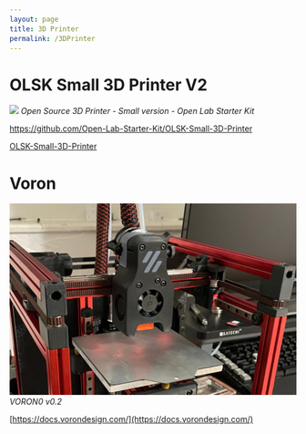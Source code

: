 ```yaml
---
layout: page
title: 3D Printer
permalink: /3DPrinter
---
```


# OLSK Small 3D Printer V2

![](https://raw.githubusercontent.com/Open-Lab-Starter-Kit/OLSK-Small-3D-Printer/main/media/OLSK_3DPrinter_v2_1_low.png)
*Open Source 3D Printer - Small version - Open Lab Starter Kit*

https://github.com/Open-Lab-Starter-Kit/OLSK-Small-3D-Printer

[OLSK-Small-3D-Printer](https://github.com/Open-Lab-Starter-Kit/OLSK-Small-3D-Printer)


# Voron

![](https://raw.githubusercontent.com/VoronDesign/Voron-Documentation/main/images/Voron0.jpg)
*VORON0 v0.2*

[https://docs.vorondesign.com/](https://docs.vorondesign.com/)